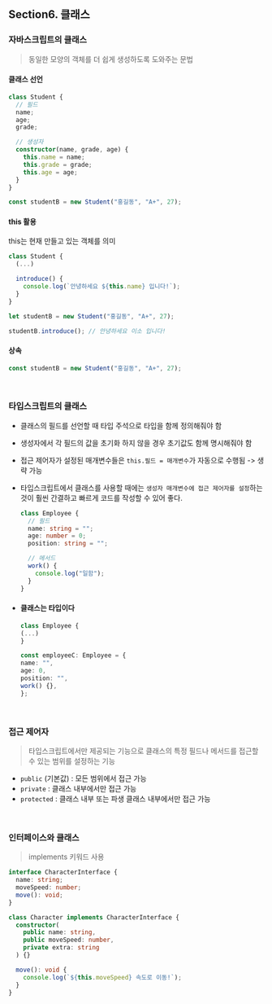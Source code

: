 ## Section6. 클래스

### 자바스크립트의 클래스

> 동일한 모양의 객체를 더 쉽게 생성하도록 도와주는 문법

#### 클래스 선언

```ts
class Student {
  // 필드
  name;
  age;
  grade;

  // 생성자
  constructor(name, grade, age) {
    this.name = name;
    this.grade = grade;
    this.age = age;
  }
}

const studentB = new Student("홍길동", "A+", 27);
```

#### this 활용

this는 현재 만들고 있는 객체를 의미

```ts
class Student {
  (...)

  introduce() {
    console.log(`안녕하세요 ${this.name} 입니다!`);
  }
}

let studentB = new Student("홍길동", "A+", 27);

studentB.introduce(); // 안녕하세요 이소 입니다!
```

#### 상속

```ts
const studentB = new Student("홍길동", "A+", 27);
```

<br/>

### 타입스크립트의 클래스

- 클래스의 필드를 선언할 때 타입 주석으로 타입을 함께 정의해줘야 함
- 생성자에서 각 필드의 값을 초기화 하지 않을 경우 초기값도 함께 명시해줘야 함
- 접근 제어자가 설정된 매개변수들은 `this.필드 = 매개변수`가 자동으로 수행됨 -> 생략 가능
- 타입스크립트에서 클래스를 사용할 때에는 `생성자 매개변수에 접근 제어자를 설정`하는 것이 훨씬 간결하고 빠르게 코드를 작성할 수 있어 좋다.

  ```ts
  class Employee {
    // 필드
    name: string = "";
    age: number = 0;
    position: string = "";

    // 메서드
    work() {
      console.log("일함");
    }
  }
  ```

- #### 클래스는 타입이다

  ```ts
  class Employee {
  (...)
  }

  const employeeC: Employee = {
  name: "",
  age: 0,
  position: "",
  work() {},
  };
  ```

<br/>

### 접근 제어자

> 타입스크립트에서만 제공되는 기능으로 클래스의 특정 필드나 메서드를 접근할 수 있는 범위를 설정하는 기능

- `public` (기본값) : 모든 범위에서 접근 가능
- `private` : 클래스 내부에서만 접근 가능
- `protected` : 클래스 내부 또는 파생 클래스 내부에서만 접근 가능

<br/>

### 인터페이스와 클래스

> implements 키워드 사용

```ts
interface CharacterInterface {
  name: string;
  moveSpeed: number;
  move(): void;
}

class Character implements CharacterInterface {
  constructor(
    public name: string,
    public moveSpeed: number,
    private extra: string
  ) {}

  move(): void {
    console.log(`${this.moveSpeed} 속도로 이동!`);
  }
}
```

<br/>
